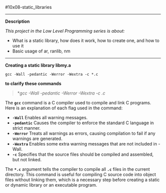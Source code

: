 #10x08-static_libraries

____________________


**Description**

*This project in the Low Level Programming series is about:*

* What is a static library, how does it work, how to create one, and how to use it
* Basic usage of ar, ranlib, nm


________________________


**Creating a static library libmy.a**

```bach
gcc -Wall -pedantic -Werror -Wextra -c *.c
```














**to clarify these commands**

 
> **gcc -Wall -pedantic -Werror -Wextra -c *.c**

The **`gcc`** command is a C compiler used to compile and link C programs. Here is an explanation of each flag used in the command:

* **`-Wall`** Enables all warning messages.
* **`-pedantic`** Causes the compiler to enforce the standard C language in strict manner.
* **`-Werror`** Treats all warnings as errors, causing compilation to fail if any warnings are generated.
* **`-Wextra`** Enables some extra warning messages that are not included in -Wall.
* **`-c`** Specifies that the source files should be compiled and assembled, but not linked.

The **`*.c`** argument tells the compiler to compile all **`.c`** files in the current directory. This command is useful for compiling C source code into object files without linking them, which is a necessary step before creating a static or dynamic library or an executable program.
